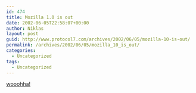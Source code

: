 ```yaml
---
id: 474
title: Mozilla 1.0 is out
date: 2002-06-05T22:58:07+00:00
author: Niklas
layout: post
guid: http://www.protocol7.com/archives/2002/06/05/mozilla-10-is-out/
permalink: /archives/2002/06/05/mozilla_10_is_out/
categories:
  - Uncategorized
tags:
  - Uncategorized
---
```

<div class='microid-ed700f7d2e95893420bc0ca4fae53ae614856145'>
  <p>
    <a href="http://www.mozilla.org/">wooohha!</a>
  </p>
</div>